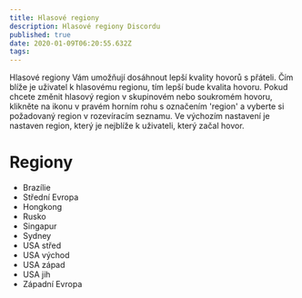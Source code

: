 ```yaml
---
title: Hlasové regiony
description: Hlasové regiony Discordu
published: true
date: 2020-01-09T06:20:55.632Z
tags: 
---
```


Hlasové regiony Vám umožňují dosáhnout lepší kvality hovorů s přáteli. Čím blíže je uživatel k hlasovému regionu, tím lepší bude kvalita hovoru. Pokud chcete změnit hlasový region v skupinovém nebo soukromém hovoru, klikněte na ikonu v pravém horním rohu s označením 'region' a vyberte si požadovaný region v rozevíracím seznamu. Ve výchozím nastavení je nastaven region, který je nejblíže k uživateli, který začal hovor.

# Regiony
* Brazílie
* Střední Evropa
* Hongkong
* Rusko
* Singapur
* Sydney
* USA střed
* USA východ
* USA západ
* USA jih
* Západní Evropa